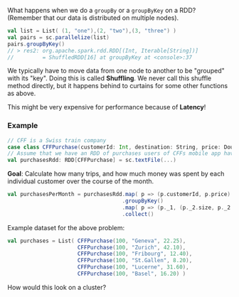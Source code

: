What happens when we do a `groupBy` or a `groupByKey` on a RDD? (Remember that our data is distributed on multiple nodes).

```scala
val list = List( (1, "one"),(2, "two"),(3, "three") )
val pairs = sc.parallelize(list)
pairs.groupByKey()
// > res2: org.apache.spark.rdd.RDD[(Int, Iterable[String])] 
//         = ShuffledRDD[16] at groupByKey at <console>:37
```

We typically have to move data from one node to another to be "grouped" with its "key". Doing this is called **Shuffling**. We never call this shuffle method directly, but it happens behind to curtains for some other functions as above. 

This might be very expensive for performance because of **Latency**!

### Example

```scala
// CFF is a Swiss train company
case class CFFPurchase(customerId: Int, destination: String, price: Double)
// Assume that we have an RDD of purchases users of CFFs mobile app have made in the past month
val purchasesRdd: RDD[CFFPurchase] = sc.textFile(...)
```

**Goal**: Calculate how many trips, and how much money was spent by each individual customer over the course of the month.

```scala
val purchasesPerMonth = purchasesRdd.map( p => (p.customerId, p.price) ) // pair RDD
                                    .groupByKey()                        // RDD[K, Iterable[V]] i.e RDD[p.customerId, Iterable[p.price]]
                                    .map( p => (p._1, (p._2.size, p._2.sum)) )
                                    .collect()
```

Example dataset for the above problem:

```scala
val purchases = List( CFFPurchase(100, "Geneva", 22.25),
                      CFFPurchase(100, "Zurich", 42.10),
                      CFFPurchase(100, "Fribourg", 12.40),
                      CFFPurchase(100, "St.Gallen", 8.20),
                      CFFPurchase(100, "Lucerne", 31.60),
                      CFFPurchase(100, "Basel", 16.20) )
```
How would this look on a cluster?


